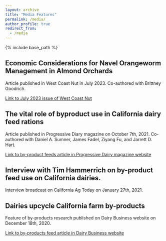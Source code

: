 ```yaml
---
layout: archive
title: "Media Features"
permalink: /media/
author_profile: true
redirect_from:
  - /media
---
```


{% include base_path %}


## Economic Considerations for Navel Orangeworm Management in Almond Orchards

Article published in West Coast Nut in July 2023. Co-authored with Brittney Goodrich.

[Link to July 2023 issue of West Coast Nut](https://issuu.com/myaglife/docs/wcn_july_2023_e)

## The vital role of byproduct use in California dairy feed rations

Article published in Progressive Diary magazine on October 7th, 2021. Co-authored with Daniel A. Sumner, James Fadel, Ziyang Fu, and Jarrett D. Hart.

[Link to by-product feeds article in Progressive Dairy magazine website](https://www.agproud.com/articles/54889-the-vital-role-of-byproduct-use-in-california-dairy-feed-rations?v=preview)

## Interview with Tim Hammerrich on by-product feed use on California dairies. 

Interview broadcast on California Ag Today on January 27th, 2021.


## Dairies upcycle California farm by-products

Feature of by-products research published on Dairy Business website on December 18th, 2020.

[Link to by-products feed article in Dairy Business website](https://www.dairybusiness.com/dairies-upcycle-california-farm-by-products/)


